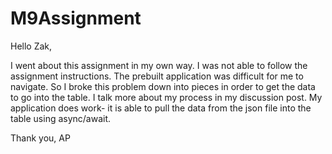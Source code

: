 # M9Assignment
Hello Zak,

I went about this assignment in my own way.  I was not able to follow the assignment instructions. The prebuilt application was difficult for me to navigate. So I broke this problem down into pieces in order to get the data to go into the table. I talk more about my process in my discussion post. My application does work- it is able to pull the data from the json file into the table using async/await.

Thank you,
AP

